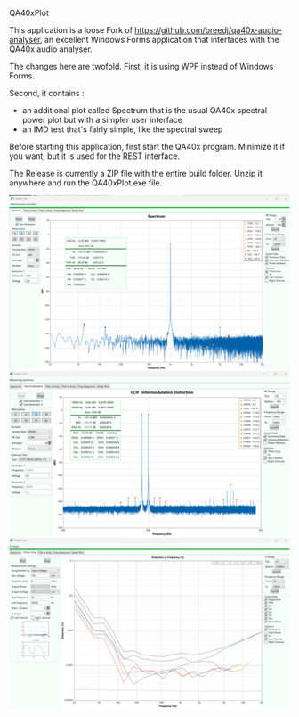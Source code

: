QA40xPlot

This application is a loose Fork of https://github.com/breedj/qa40x-audio-analyser, an excellent Windows Forms application
that interfaces with the QA40x audio analyser.

The changes here are twofold. First, it is using WPF instead of Windows Forms. 

Second, it contains :

- an additional plot called Spectrum that is the usual QA40x spectral power plot but with a simpler user interface
- an IMD test that's fairly simple, like the spectral sweep

Before starting this application, first start the QA40x program. Minimize it if you want, but it is used for the
REST interface. 

The Release is currently a ZIP file with the entire build folder. Unzip it anywhere and run the QA40xPlot.exe file.

![spectrum](QA40xPlot/Images/SpectralPlot.png)
![imd](QA40xPlot/Images/CCIFImdPlot.png)
![thd vs freq](QA40xPlot/Images/ThdVsFreq.png)


